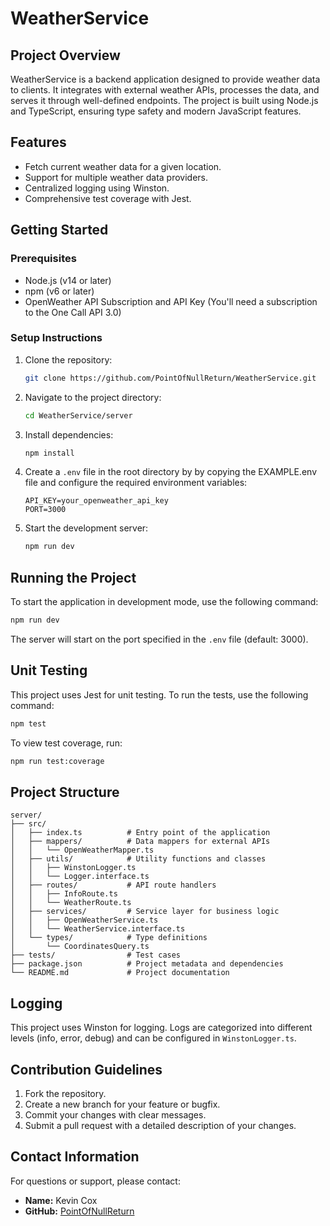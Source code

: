 # WeatherService

## Project Overview
WeatherService is a backend application designed to provide weather data to clients. It integrates with external weather APIs, processes the data, and serves it through well-defined endpoints. The project is built using Node.js and TypeScript, ensuring type safety and modern JavaScript features.

## Features
- Fetch current weather data for a given location.
- Support for multiple weather data providers.
- Centralized logging using Winston.
- Comprehensive test coverage with Jest.

## Getting Started

### Prerequisites
- Node.js (v14 or later)
- npm (v6 or later)
- OpenWeather API Subscription and API Key (You'll need a subscription to the One Call API 3.0)

### Setup Instructions
1. Clone the repository:
   ```bash
   git clone https://github.com/PointOfNullReturn/WeatherService.git
   ```
2. Navigate to the project directory:
   ```bash
   cd WeatherService/server
   ```
3. Install dependencies:
   ```bash
   npm install
   ```
4. Create a `.env` file in the root directory by by copying the EXAMPLE.env file and configure the required environment variables:
   ```env
   API_KEY=your_openweather_api_key
   PORT=3000
   ```
5. Start the development server:
   ```bash
   npm run dev
   ```

## Running the Project
To start the application in development mode, use the following command:
```bash
npm run dev
```
The server will start on the port specified in the `.env` file (default: 3000).

## Unit Testing
This project uses Jest for unit testing. To run the tests, use the following command:
```bash
npm test
```
To view test coverage, run:
```bash
npm run test:coverage
```

## Project Structure
```
server/
├── src/
│   ├── index.ts          # Entry point of the application
│   ├── mappers/          # Data mappers for external APIs
│   │   └── OpenWeatherMapper.ts
│   ├── utils/            # Utility functions and classes
│   │   ├── WinstonLogger.ts
│   │   └── Logger.interface.ts
│   ├── routes/           # API route handlers
│   │   ├── InfoRoute.ts
│   │   └── WeatherRoute.ts
│   ├── services/         # Service layer for business logic
│   │   ├── OpenWeatherService.ts
│   │   └── WeatherService.interface.ts
│   └── types/            # Type definitions
│       └── CoordinatesQuery.ts
├── tests/                # Test cases
├── package.json          # Project metadata and dependencies
└── README.md             # Project documentation
```

## Logging
This project uses Winston for logging. Logs are categorized into different levels (info, error, debug) and can be configured in `WinstonLogger.ts`.

## Contribution Guidelines
1. Fork the repository.
2. Create a new branch for your feature or bugfix.
3. Commit your changes with clear messages.
4. Submit a pull request with a detailed description of your changes.

## Contact Information
For questions or support, please contact:
- **Name:** Kevin Cox
- **GitHub:** [PointOfNullReturn](https://github.com/PointOfNullReturn/)
